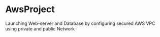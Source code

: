 # AwsProject
 Launching Web-server and  Database by configuring secured AWS VPC using private and public Network
